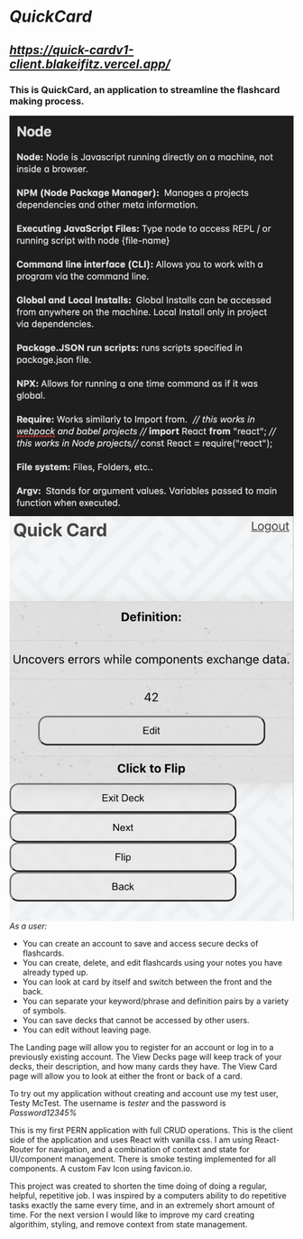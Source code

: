 # _QuickCard_
 ## *https://quick-cardv1-client.blakeifitz.vercel.app/*

### This is QuickCard, an application to streamline the flashcard making process.

<img align="left" src="screenshots\notes.png" />
<img align="left" src="screenshots\card.png" />

_As a user:_

- You can create an account to save and access secure decks of flashcards.
- You can create, delete, and edit flashcards using your notes you have already typed up.
- You can look at card by itself and switch between the front and the back.
- You can separate your keyword/phrase and definition pairs by a variety of symbols.
- You can save decks that cannot be accessed by other users.
- You can edit without leaving page.

The Landing page will allow you to register for an account or log in to a previously existing account.
The View Decks page will keep track of your decks, their description, and how many cards they have.
The View Card page will allow you to look at either the front or back of a card.

To try out my application without creating and account use my test user, Testy McTest.
The username is _tester_ and the password is _Password12345%_


This is my first PERN application with full CRUD operations. This is the client side of the application and uses React with vanilla css. I am using React-Router for navigation, and a combination of context and state for UI/component management. There is smoke testing implemented for all components. A custom Fav Icon using favicon.io.


This project was created to shorten the time doing of doing a regular, helpful, repetitive job. I was inspired by a computers ability to do repetitive tasks exactly the same every time, and in an extremely short amount of time. For the next version I would like to improve my card creating algorithim, styling, and remove context from state management.
